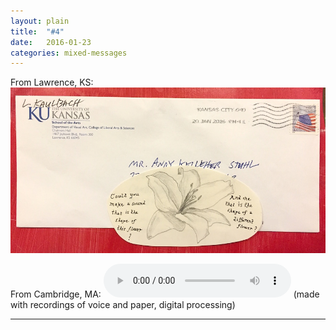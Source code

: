 ```yaml
---
layout: plain
title:  "#4"
date:   2016-01-23
categories: mixed-messages
---
```

From Lawrence, KS:
![](/assets/mm/1-23-16.jpg) 

From Cambridge, MA:
<audio controls="controls">
	<a href="/assets/mm/1-23-16.wav">1-23-16.wav</a>
	<source src="/assets/mm/1-23-16.wav" type="audio/wav">
</audio>
(made with recordings of voice and paper, digital processing)

***